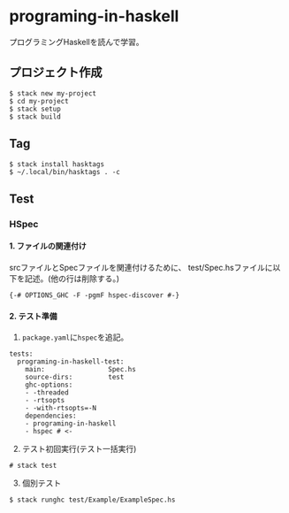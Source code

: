 # programing-in-haskell
プログラミングHaskellを読んで学習。

## プロジェクト作成
```
$ stack new my-project
$ cd my-project
$ stack setup
$ stack build
```

## Tag
```
$ stack install hasktags
$ ~/.local/bin/hasktags . -c
```

## Test
### HSpec
#### 1. ファイルの関連付け
srcファイルとSpecファイルを関連付けるために、 test/Spec.hsファイルに以下を記述。(他の行は削除する。)
```
{-# OPTIONS_GHC -F -pgmF hspec-discover #-}
```
#### 2. テスト準備
1. `package.yaml`に`hspec`を追記。 
```
tests:
  programing-in-haskell-test:
    main:                Spec.hs
    source-dirs:         test
    ghc-options:
    - -threaded
    - -rtsopts
    - -with-rtsopts=-N
    dependencies:
    - programing-in-haskell
    - hspec # <-
```
2. テスト初回実行(テスト一括実行)
```
# stack test
```
3. 個別テスト
```
$ stack runghc test/Example/ExampleSpec.hs
```
